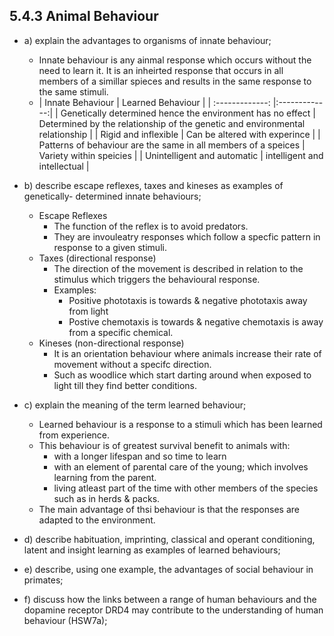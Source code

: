 5.4.3 Animal Behaviour
---

* a) explain the advantages to organisms of innate behaviour;
	* Innate behaviour is any ainmal response which occurs without the need to learn it. It is an inheirted response that occurs in all members of a simillar spieces and results in the same response to the same stimuli.
    *   | Innate Behaviour        | Learned Behaviour          |
| :-------------: |:-------------:|
| Genetically determined hence the environment has no effect | Determined by the relationship of the genetic and environmental relationship |
| Rigid and inflexible | Can be altered with experince |
| Patterns of behaviour are the same in all members of a speices | Variety within speicies |
| Unintelligent and automatic | intelligent and intellectual  |

* b) describe escape reflexes, taxes and kineses as examples of genetically- determined innate behaviours;
	* Escape Reflexes
    	* The function of the reflex is to avoid predators.
        * They are invouleatry responses which follow a specfic pattern in response to a given stimuli.
    * Taxes (directional response)
    	* The direction of the movement is described in relation to the stimulus which triggers the behavioural response.
        * Examples:
        	* Positive phototaxis is towards & negative phototaxis away from light
            * Postive chemotaxis is towards & negative chemotaxis is away from a specific chemical.
    * Kineses (non-directional response)
    	* It is an orientation behaviour where animals increase their rate of movement without a specifc direction.
        * Such as woodlice which start darting around when exposed to light till they find better conditions.

* c) explain the meaning of the term learned behaviour;
	* Learned behaviour is a response to a stimuli which has been learned from experience.
    * This behaviour is of greatest survival benefit to animals with:
    	* with a longer lifespan and so time to learn
        * with an element of parental care of the young; which involves learning from the parent.
        * living atleast part of the time with other members of the species such as in herds & packs.
	* The main advantage of thsi behaviour is that the responses are adapted to the environment.

* d) describe habituation, imprinting, classical and operant conditioning, latent and insight learning as examples of learned behaviours;

* e) describe, using one example, the advantages of social behaviour in primates;

* f) discuss how the links between a range of human behaviours and the dopamine receptor DRD4 may contribute to the understanding of human behaviour (HSW7a);